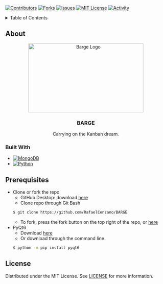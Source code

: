 <!-- PROJECT SHIELDS -->

[![Contributors][contributors-shield]][contributors-url]
[![Forks][forks-shield]][forks-url]
[![Issues][issues-shield]][issues-url]
[![MIT License][license-shield]][license-url]
[![Activity][activity-shield]][activity-url]
<!-- [![Stargazers][stars-shield]][stars-url] -->


<!-- TABLE OF CONTENTS -->
<details>
    <summary> Table of Contents </summary>
    <ol>
        <li>
            <a href="#about"> About the project</a>
            <ul>
                <li><a href="#built-with">Built With</a>
            </ul>
        </li>
        <li>
            <a href="#prerequisites"> Prerequisites</a>
        </li>
        <li>
            <a href="#installation"> Installation</a>
        </li>
        <li>
            <a href="#license"> License</a>
        </li>
    </ol>
</details>


<!-- ABOUT THE PROJECT -->
## About
<div align="center">
    <a href="https://github.com/dinobenj/BARGE">
<img src="https://github.com/Zxhjlk/BARGE/blob/main/bargeLogo.png" alt="Barge Logo" width="360" height="216">
</a>
<h3 align="center">BARGE</h3>
<p>Carrying on the Kanban dream.</p>
</div>


### Built With

* [![MongoDB][MongoDB.com]][MongoDB-url]
* [![Python][Python.com]][Python-url]


<!-- Getting Started -->
## Prerequisites
 * Clone or fork the repo
    * GitHub Desktop: download [here](https://desktop.github.com/)
    * Clone repo through Git Bash
    ```sh
    $ git clone https://github.com/RafaelCenzano/BARGE
    ```
    * To fork, press the fork button on the top right of the repo, or [here](https://github.com/RafaelCenzano/BARGE/fork)
 * PyQt6 
    * Download [here](https://pypi.org/project/PyQt6/)
    * Or download through the command line
    ```sh
    $ python -m pip install pyqt6
    ```


## License

Distributed under the MIT License. See [LICENSE](https://github.com/RafaelCenzano/BARGE/blob/main/LICENSE) for more information.

<!-- https://home.aveek.io/GitHub-Profile-Badges/ -->

<!-- LINKS & IMAGES -->
[contributors-shield]: https://img.shields.io/github/contributors/RafaelCenzano/BARGE.svg?style=for-the-badge
[contributors-url]: https://github.com/RafaelCenzano/BARGE/graphs/contributors
[forks-shield]: https://img.shields.io/github/forks/RafaelCenzano/BARGE.svg?style=for-the-badge
[forks-url]: https://github.com/RafaelCenzano/BARGE/network/members
[stars-shield]: https://img.shields.io/github/stars/RafaelCenzano/BARGE.svg?style=for-the-badge
[stars-url]: https://github.com/RafaelCenzano/BARGE/stargazers
[issues-shield]: https://img.shields.io/github/issues/RafaelCenzano/BARGE.svg?style=for-the-badge
[issues-url]:  https://github.com/RafaelCenzano/BARGE/issues
[license-shield]: https://img.shields.io/github/license/RafaelCenzano/BARGE.svg?style=for-the-badge
[license-url]: https://github.com/RafaelCenzano/BARGE/blob/master/LICENSE.txt

[activity-shield]: https://img.shields.io/github/last-commit/RafaelCenzano/BARGE?style=for-the-badge
[activity-url]: https://github.com/Zxhjlk/Accessible-Routes/activity



[JavaScript.com]: https://img.shields.io/badge/JavaScript-F7DF1E.svg?style=for-the-badge&logo=JavaScript&logoColor=black
[JavaScript-url]: https://www.javascript.com/
[React.js]: https://img.shields.io/badge/React-20232A?style=for-the-badge&logo=react&logoColor=61DAFB
[React-url]: https://reactjs.org/
[MongoDB.com]: https://img.shields.io/badge/MongoDB-47A248.svg?style=for-the-badge&logo=MongoDB&logoColor=white
[MongoDB-url]: https://www.mongodb.com/
[Python.com]: https://img.shields.io/badge/Python-3776AB.svg?style=for-the-badge&logo=Python&logoColor=white
[Python-url]: https://www.python.org/
